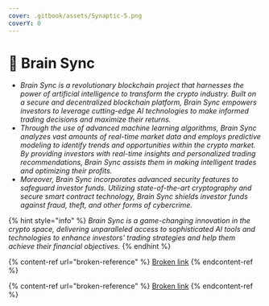 ```yaml
---
cover: .gitbook/assets/Synaptic-5.png
coverY: 0
---
```


# 📍 Brain Sync

* _Brain Sync is a revolutionary blockchain project that harnesses the power of artificial intelligence to transform the crypto industry. Built on a secure and decentralized blockchain platform, Brain Sync empowers investors to leverage cutting-edge AI technologies to make informed trading decisions and maximize their returns._
* _Through the use of advanced machine learning algorithms, Brain Sync analyzes vast amounts of real-time market data and employs predictive modeling to identify trends and opportunities within the crypto market. By providing investors with real-time insights and personalized trading recommendations, Brain Sync assists them in making intelligent trades and optimizing their profits._
* _Moreover, Brain Sync incorporates advanced security features to safeguard investor funds. Utilizing state-of-the-art cryptography and secure smart contract technology, Brain Sync shields investor funds against fraud, theft, and other forms of cybercrime._

{% hint style="info" %}
_Brain Sync is a game-changing innovation in the crypto space, delivering unparalleled access to sophisticated AI tools and technologies to enhance investors' trading strategies and help them achieve their financial objectives._
{% endhint %}

{% content-ref url="broken-reference" %}
[Broken link](broken-reference)
{% endcontent-ref %}

{% content-ref url="broken-reference" %}
[Broken link](broken-reference)
{% endcontent-ref %}
